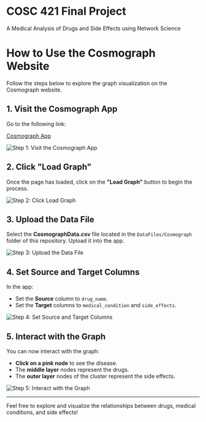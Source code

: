 # COSC 421 Final Project
A Medical Analysis of Drugs and Side Effects using Network Science

# How to Use the Cosmograph Website

Follow the steps below to explore the graph visualization on the Cosmograph website.

## 1. Visit the Cosmograph App

Go to the following link:

[Cosmograph App](https://cosmograph.app/run/)

![Step 1: Visit the Cosmograph App](path/to/your/image1.png)

## 2. Click "Load Graph"

Once the page has loaded, click on the **"Load Graph"** button to begin the process.

![Step 2: Click Load Graph](path/to/your/image2.png)

## 3. Upload the Data File

Select the **CosmographData.csv** file located in the `DataFiles/Cosmograph` folder of this repository. Upload it into the app.

![Step 3: Upload the Data File](path/to/your/image3.png)

## 4. Set Source and Target Columns

In the app:
- Set the **Source** column to `drug_name`.
- Set the **Target** columns to `medical_condition` and `side_effects`.

![Step 4: Set Source and Target Columns](path/to/your/image4.png)

## 5. Interact with the Graph

You can now interact with the graph:
- **Click on a pink node** to see the disease.
- The **middle layer** nodes represent the drugs.
- The **outer layer** nodes of the cluster represent the side effects.

![Step 5: Interact with the Graph](path/to/your/image5.png)

---

Feel free to explore and visualize the relationships between drugs, medical conditions, and side effects!

